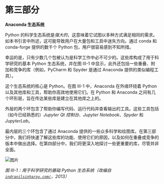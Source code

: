 # **第三部分**

**Anaconda 生态系统**

Python 的科学生态系统是*强大的*，这意味着它试图以多种方式满足相同的需求。如本书引言中所述，这可能导致用户在大量包和工具中迷失方向。通过 conda 和 conda-forge 提供的数千个 Python 包，用户很容易感到不知所措。

幸运的是，只有少数几个包被认为是科学工作中必不可少的。这些库构成了用于科学研究的基本 Python 生态系统，并在图 III-1 中显示，此外还包括一些重叠、附加和竞争的库（例如，PyCharm 和 Spyder 是通过 Anaconda 提供的类似编程工具）。

这个生态系统的核心是 Python。在图 III-1 中，Anaconda 在外缘环绕着 Python 以及其他库和工具，帮助你高效地使用它们。在 Python 和 Anaconda 之间有几个环形层，旨在传达某些库是建立在其他库之上的。

外层的两个环包含了帮助你编写代码、运行代码并查看输出的工具。这些工具包括（如今已经熟悉的）*Jupyter Qt 控制台*、*Jupyter Notebook*、*Spyder* 和 *JupyterLab*。

最内层的三个环包含了通过 Anaconda 提供的一些众多科学和绘图库。在第三部分中，我们将快速了解这些库的功能、使用它们的原因，以及如何在重叠或竞争的版本中做出选择。在第四部分中，我们将更深入地探讨一些更重要的库，尽管并非全面。

![图片](img/IIIfig01.jpg)

*图 III-1：用于科学研究的基础 Python 生态系统（改编自 [`indranilsinharoy.com/`](https://indranilsinharoy.com/)，2013）*
